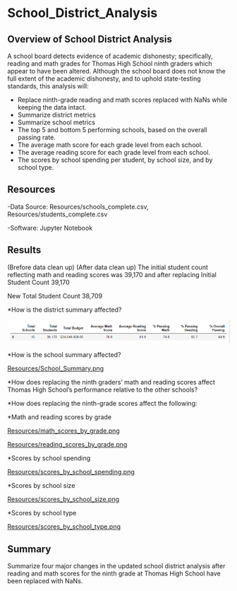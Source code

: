 # School_District_Analysis

## Overview of School District Analysis
A school board detects evidence of academic dishonesty; specifically, reading and math grades for Thomas High School ninth graders which appear to have been altered. Although the school board does not know the full extent of the academic dishonesty, and to uphold state-testing standards, this analysis will:

 * Replace ninth-grade reading and math scores replaced with NaNs while keeping the data intact.
 * Summarize district metrics
 * Summarize school metrics
 * The top 5 and bottom 5 performing schools, based on the overall passing rate.
 * The average math score for each grade level from each school.
 * The average reading score for each grade level from each school.
 * The scores by school spending per student, by school size, and by school type.

## Resources
-Data Source: Resources/schools_complete.csv, Resources/students_complete.csv

-Software: Jupyter Notebook

## Results 
(Brefore data clean up) (After data clean up) The initial student count reflecting math and reading scores was 39,170 and after replacing 
Initial Student Count    39,170

New Total Student Count    38,709

*How is the district summary affected?

![Resources/district_summary.png](Resources/district_summary.png) 

*How is the school summary affected?

[Resources/School_Summary.png](Resources/School_Summary.png) 

*How does replacing the ninth graders’ math and reading scores affect Thomas High School’s performance relative to the other schools?

*How does replacing the ninth-grade scores affect the following:

  *Math and reading scores by grade
  
  [Resources/math_scores_by_grade.png](Resources/math_scores_by_grade.png)
  
  [Resources/reading_scores_by_grade.png](RResources/reading_scores_by_grade.png)
  
  *Scores by school spending
  
  [Resources/scores_by_school_spending.png](Resources/scores_by_school_spending.png)
  
  *Scores by school size
  
  [Resources/scores_by_school_size.png](Resources/scores_by_school_size.png)
  
  *Scores by school type
  
  [Resources/scores_by_school_type.png](Resources/scores_by_school_type.png)
  
## Summary 
Summarize four major changes in the updated school district analysis after reading and math scores for the ninth grade at Thomas High School have been replaced with NaNs.
